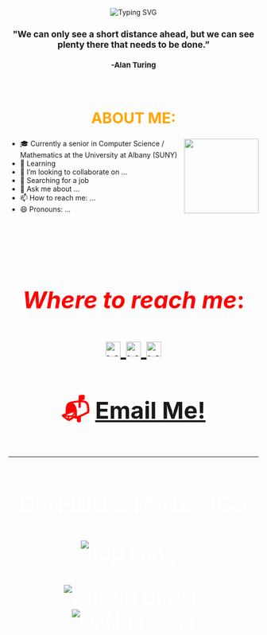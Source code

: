 <div align=center>

  ![Typing SVG](https://readme-typing-svg.demolab.com?font=Fira+Code&size=40&pause=1000&color=F7642D&vCenter=true&width=290&height=40&lines=CursedByJava;Dedicated.;Determined.;Committed.)
</div>
<div align=center style="font-size: 15px">
  
  ### "We can only see a short distance ahead, but we can see plenty there that needs to be done.”

   #### -Alan Turing
</div>
<br>
<div align=center style="font-size: 20px; color: orange">

  ## ABOUT ME: 
</div>
<div align=left>
 <img align=right src="https://media.giphy.com/media/juua9i2c2fA0AIp2iq/giphy.gif" width="150" height="150"/>

  - 🎓 Currently a senior in Computer Science / Mathematics at the University at Albany (SUNY)
  - 🌱 Learning 
  - 👯 I’m looking to collaborate on ...
  - 🤔 Searching for a job
  - 💬 Ask me about ...
  - 📫 How to reach me: ...
  - 😄 Pronouns: ...
</div>
<br />
<div align=center style="font-size: 40px; color: red">
<br>

  ### _Where to reach me_:
<div align = center>
  <a href="https://www.instagram.com/cursedbyjava/">
    <img alt="Will's Instagram" width="30px" src="https://raw.githubusercontent.com/hussainweb/hussainweb/main/icons/instagram.png" />
  </a>
  <a href="https://twitter.com/CursedByJava">
    <img  alt="Will's Twitter | Twitter" width="30px" src="https://raw.githubusercontent.com/peterthehan/peterthehan/master/assets/twitter.svg" />
  </a>
  <a href="https://www.linkedin.com/in/willterry/">
    <img alt="Will's LinkedIN" width="30px" src="https://raw.githubusercontent.com/peterthehan/peterthehan/master/assets/linkedin.svg" />
  </a>

  ### 📬 <a href="mailto:will.terry1@outlook.com"> Email Me!
  </a>


---

<div align = center style = "font-size: 40px; color: white">

  ### GITHUB STATISTICS
  ![Top Langs](https://github-readme-stats.vercel.app/api/top-langs/?username=CursedByJava&layout=compact&theme=highcontrast&hide_border=true&card_width=825)

  ![GitHub Streak](https://streak-stats.demolab.com?user=CursedByJava&theme=highcontrast&hide_border=true&card_width=400)![GitHub stats](https://github-readme-stats.vercel.app/api?username=CursedByJava&show_icons=true&theme=highcontrast&hide_border=true&card_width=400)
</div>

<!--
**CursedByJava/CursedByJava** is a ✨ _special_ ✨ repository because its `README.md` (this file) appears on your GitHub profile.

Here are some ideas to get you started:

- 🔭 I’m currently working on ...
- 🌱 I’m currently learning ...
- 👯 I’m looking to collaborate on ...
- 🤔 I’m looking for help with ...
- 💬 Ask me about ...
- 📫 How to reach me: ...
- 😄 Pronouns: ...
- ⚡ Fun fact: ...
-->
